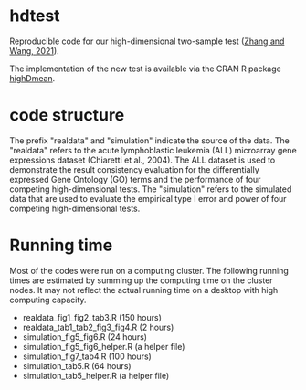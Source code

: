 # hdtest
Reproducible code for our high-dimensional two-sample test ([Zhang and Wang, 2021](https://www.sciencedirect.com/science/article/abs/pii/S0167947321001523)).

The implementation of the new test is available via the CRAN R package [highDmean](https://cran.r-project.org/web/packages/highDmean/).

# code structure

The prefix "realdata" and "simulation" indicate the source of the data. 
The "realdata" refers to the acute lymphoblastic leukemia (ALL) microarray gene expressions dataset 
(Chiaretti et al., 2004).
The ALL dataset is used to demonstrate the result consistency evaluation for the differentially expressed 
Gene Ontology (GO) terms and the performance of four competing high-dimensional tests. 
The "simulation" refers to the simulated data that
are used to evaluate the empirical type I error and power of four competing high-dimensional tests. 

# Running time

Most of the codes were run on a computing cluster. 
The following running times are estimated by summing up the computing time on the cluster nodes. 
It may not reflect the actual running time on a desktop with high computing capacity.

* realdata_fig1_fig2_tab3.R (150 hours)
* realdata_tab1_tab2_fig3_fig4.R (2 hours)
* simulation_fig5_fig6.R (24 hours)
* simulation_fig5_fig6_helper.R (a helper file)
* simulation_fig7_tab4.R (100 hours)
* simulation_tab5.R (64 hours)
* simulation_tab5_helper.R (a helper file)
